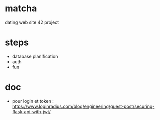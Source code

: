 # matcha
dating web site 42 project 

# steps
- database planification
- auth
- fun

# doc

- pour login et token : https://www.loginradius.com/blog/engineering/guest-post/securing-flask-api-with-jwt/